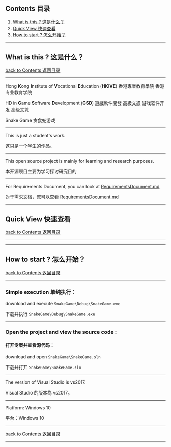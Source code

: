 ## Contents 目录

1. [What is this ? 这是什么？](#what-is-this--这是什么)
2. [Quick View 快速查看](#quick-view-快速查看)
3. [How to start ? 怎么开始？](#how-to-start--怎么开始)

------

## What is this ? 这是什么？

[back to Contents 返回目录](#contents-目录)

------

**H**ong **K**ong **I**nstitute of **V**ocational **E**ducation (**HKIVE**)  香港專業教育學院  香港专业教育学院

HD in **G**ame **S**oftware **D**evelopment (**GSD**)  遊戲軟件開發 高級文憑  游戏软件开发 高级文凭

Snake Game 贪食蛇游戏

___

This is just a student's work.

这只是一个学生的作品。

------

This open source project is mainly for learning and research purposes.

本开源项目主要为学习探讨研究目的

------

For Requirements Document, you can look at [RequirementsDocument.md](https://github.com/CWKSC/HKIVE-GSD-SnakeGame/blob/master/RequirementsDocument.md)

对于需求文档，您可以查看 [RequirementsDocument.md](https://github.com/CWKSC/HKIVE-GSD-SnakeGame/blob/master/RequirementsDocument.md)

------

## Quick View 快速查看

[back to Contents 返回目录](#contents-目录)

___



------

## How to start ? 怎么开始？

[back to Contents 返回目录](#contents-目录)

------

### Simple execution 单纯执行：

download and execute `SnakeGame\Debug\SnakeGame.exe`

下载并执行 `SnakeGame\Debug\SnakeGame.exe`

------

### Open the project and view the source code :

#### 打开专案并查看源代码：

download and open `SnakeGame\SnakeGame.sln`

下载并打开 `SnakeGame\SnakeGame.sln`

------

The version of Visual Studio is vs2017.

Visual Studio 的版本為 vs2017。

------

Platform: Windows 10

平台：Windows 10

------

[back to Contents 返回目录](#contents-目录)

------

